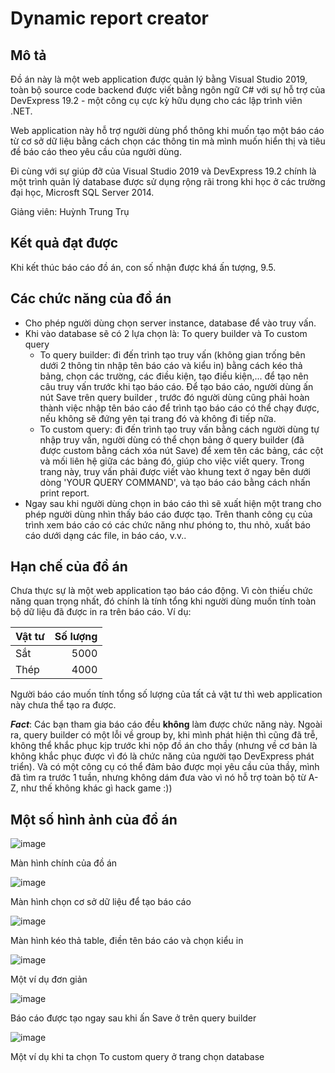 # Dynamic report creator
## Mô tả
Đồ án này là một web application được quản lý bằng Visual Studio 2019, toàn bộ source code backend được viết bằng ngôn ngữ C# với sự hỗ trợ của DevExpress 19.2 - một công cụ cực kỳ hữu dụng cho các lập trình viên .NET.

Web application này hỗ trợ người dùng phổ thông khi muốn tạo một báo cáo từ cơ sở dữ liệu bằng cách chọn các thông tin mà mình muốn hiển thị và tiêu đề báo cáo theo yêu cầu của người dùng.

Đi cùng với sự giúp đỡ của Visual Studio 2019 và DevExpress 19.2 chính là một trình quản lý database được sử dụng rộng rãi trong khi học ở các trường đại học, Microsft SQL Server 2014.

Giảng viên: Huỳnh Trung Trụ

## Kết quả đạt được

Khi kết thúc báo cáo đồ án, con số nhận được khá ấn tượng, 9.5.

## Các chức năng của đồ án

- Cho phép người dùng chọn server instance, database để vào truy vấn.
- Khi vào database sẽ có 2 lựa chọn là: To query builder và To custom query
  - To query builder: đi đến trình tạo truy vấn (không gian trống bên dưới 2 thông tin nhập tên báo cáo và kiểu in) bằng cách kéo thả bảng, chọn các trường, các điều kiện, tạo điều kiện,... để tạo nên câu truy vấn trước khi tạo báo cáo. Để tạo báo cáo, người dùng ấn nút Save trên query builder , trước đó người dùng cũng phải hoàn thành việc nhập tên báo cáo để trình tạo báo cáo có thể chạy được, nếu không sẽ đứng yên tại trang đó và không đi tiếp nữa.
  - To custom query: đi đến trình tạo truy vấn bằng cách người dùng tự nhập truy vấn, người dùng có thể chọn bảng ở query builder (đã được custom bằng cách xóa nút Save) để xem tên các bảng, các cột và mối liên hệ giữa các bảng đó, giúp cho việc viết query. Trong trang này, truy vấn phải được viết vào khung text ở ngay bên dưới dòng 'YOUR QUERY COMMAND', và tạo báo cáo bằng cách nhấn print report.
- Ngay sau khi người dùng chọn in báo cáo thì sẽ xuất hiện một trang cho phép người dùng nhìn thấy báo cáo được tạo. Trên thanh công cụ của trình xem báo cáo có các chức năng như phóng to, thu nhỏ, xuất báo cáo dưới dạng các file, in báo cáo, v.v..

## Hạn chế của đồ án

Chưa thực sự là một web application tạo báo cáo động. Vì còn thiếu chức năng quan trọng nhất, đó chính là tính tổng khi người dùng muốn tính toàn bộ dữ liệu đã được in ra trên báo cáo. Ví dụ:

|Vật tư|Số lượng|
|------|--------:|
|Sắt| 5000|
|Thép|4000|

Người báo cáo muốn tính tổng số lượng của tất cả vật tư thì web application này chưa thể tạo ra được.

***Fact***: Các bạn tham gia báo cáo đều **không** làm được chức năng này. Ngoài ra, query builder có một lỗi về group by, khi mình phát hiện thì cũng đã trễ, không thể khắc phục kịp trước khi nộp đồ án cho thầy (nhưng về cơ bản là không khắc phục được vì đó là chức năng của người tạo DevExpress phát triển). Và có một công cụ có thể đảm bảo được mọi yêu cầu của thầy, mình đã tìm ra trước 1 tuần, nhưng không dám đưa vào vì nó hỗ trợ toàn bộ từ A-Z, như thế không khác gì hack game :))

## Một số hình ảnh của đồ án

![image](https://user-images.githubusercontent.com/73063813/165458106-2691f105-e253-4271-8d6e-86a7f8aee19a.png)

Màn hình chính của đồ án

![image](https://user-images.githubusercontent.com/73063813/165458176-f0042833-037c-480d-95b0-e3d6a709521b.png)

Màn hình chọn cơ sở dữ liệu để tạo báo cáo

![image](https://user-images.githubusercontent.com/73063813/165458330-8bbb697a-169d-473c-b9fd-04926ecdd1dc.png)

Màn hình kéo thả table, điền tên báo cáo và chọn kiểu in

![image](https://user-images.githubusercontent.com/73063813/165458534-d9c5b490-3d5f-49ea-b697-9512c4d1f148.png)

Một ví dụ đơn giản

![image](https://user-images.githubusercontent.com/73063813/165458709-df0bddd9-5f92-4b7a-bda2-e56e5adb9c09.png)

Báo cáo được tạo ngay sau khi ấn Save ở trên query builder

![image](https://user-images.githubusercontent.com/73063813/165461325-222bca46-a2dc-4867-9eaf-b7df5b296957.png)

Một ví dụ khi ta chọn To custom query ở trang chọn database

